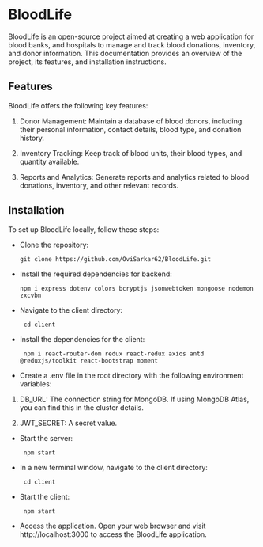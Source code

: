 # BloodLife

BloodLife is an open-source project aimed at creating a web application for blood banks, and hospitals to manage and track blood donations, inventory, and donor information. This documentation provides an overview of the project, its features, and installation instructions.

## Features

BloodLife offers the following key features:

1. Donor Management: Maintain a database of blood donors, including their personal information, contact details, blood type, and donation history.

2. Inventory Tracking: Keep track of blood units, their blood types, and quantity available.

3. Reports and Analytics: Generate reports and analytics related to blood donations, inventory, and other relevant records.

## Installation

To set up BloodLife locally, follow these steps:

- Clone the repository:

      git clone https://github.com/OviSarkar62/BloodLife.git

- Install the required dependencies for backend:

      npm i express dotenv colors bcryptjs jsonwebtoken mongoose nodemon zxcvbn
     
- Navigate to the client directory: 

       cd client
    
- Install the dependencies for the client: 

       npm i react-router-dom redux react-redux axios antd @reduxjs/toolkit react-bootstrap moment
    
- Create a .env file in the root directory with the following environment variables:

1. DB_URL: The connection string for MongoDB. If using MongoDB Atlas, you can find this in the cluster details.

2. JWT_SECRET: A secret value.

- Start the server: 

       npm start
    
- In a new terminal window, navigate to the client directory:

       cd client
    
- Start the client: 

       npm start
    
- Access the application. Open your web browser and visit http://localhost:3000 to access the BloodLife application.
